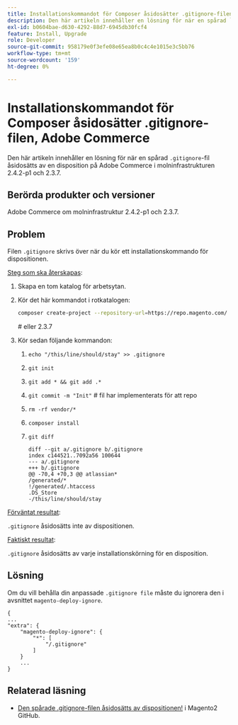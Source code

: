 ```yaml
---
title: Installationskommandot för Composer åsidosätter .gitignore-filen, Adobe Commerce
description: Den här artikeln innehåller en lösning för när en spårad `.gitignore`-fil åsidosätts av en kompositör på Adobe Commerce i molninfrastrukturen 2.4.2-p1 och 2.3.7.
exl-id: b0604bae-d630-4292-88d7-6945db30fcf4
feature: Install, Upgrade
role: Developer
source-git-commit: 958179e0f3efe08e65ea8b0c4c4e1015e3c5bb76
workflow-type: tm+mt
source-wordcount: '159'
ht-degree: 0%

---
```


# Installationskommandot för Composer åsidosätter .gitignore-filen, Adobe Commerce

Den här artikeln innehåller en lösning för när en spårad `.gitignore`-fil åsidosätts av en disposition på Adobe Commerce i molninfrastrukturen 2.4.2-p1 och 2.3.7.

## Berörda produkter och versioner

Adobe Commerce om molninfrastruktur 2.4.2-p1 och 2.3.7.

## Problem

Filen `.gitignore` skrivs över när du kör ett installationskommando för dispositionen.

<u>Steg som ska återskapas</u>:


1. Skapa en tom katalog för arbetsytan.
1. Kör det här kommandot i rotkatalogen:

   ```bash
   composer create-project --repository-url=https://repo.magento.com/ magento/project-community-edition:2.4.2-p1.
   ```

   \# eller 2.3.7

1. Kör sedan följande kommandon:
   1. `echo "/this/line/should/stay" >> .gitignore`
   1. `git init`
   1. `git add * && git add .*`
   1. `git commit -m "Init"` # fil har implementerats för att repo
   1. `rm -rf vendor/*`
   1. `composer install`
   1. `git diff`

      ```git
      diff --git a/.gitignore b/.gitignore
      index c144521..7092a56 100644
      --- a/.gitignore
      +++ b/.gitignore
      @@ -70,4 +70,3 @@ atlassian*
      /generated/*
      !/generated/.htaccess
      .DS_Store
      -/this/line/should/stay
      ```

<u>Förväntat resultat</u>:

`.gitignore` åsidosätts inte av dispositionen.

<u>Faktiskt resultat</u>:

`.gitignore` åsidosätts av varje installationskörning för en disposition.

## Lösning

Om du vill behålla din anpassade `.gitignore file` måste du ignorera den i avsnittet `magento-deploy-ignore`.

```git
{
...
"extra": {
    "magento-deploy-ignore": {
        "*": [
            "/.gitignore"
        ]
    }
    ...
}
```


## Relaterad läsning

* [Den spårade .gitignore-filen åsidosätts av dispositionen!](https://github.com/magento/magento2/issues/32888) i Magento2 GitHub.
